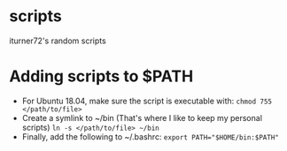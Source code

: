 # scripts
iturner72's random scripts

# Adding scripts to $PATH
* For Ubuntu 18.04, make sure the script is executable with:
    `chmod 755 </path/to/file>`
* Create a symlink to ~/bin (That's where I like to keep my personal scripts)
    `ln -s </path/to/file> ~/bin`
* Finally, add the following to ~/.bashrc:
    `export PATH="$HOME/bin:$PATH"`

